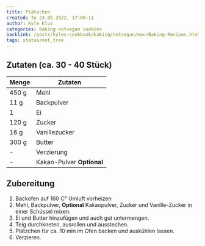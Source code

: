 ```yaml
---
title: Plätzchen
created: Tu 23.05.2022, 17:06:11
author: Kyle Klus
categories: baking notvegan cookies
backlink: /posts/kyles-cookbook/baking/notvegan/moc/Baking-Recipes.html
tags: status/not_tree
---
```


## Zutaten (ca. 30 - 40 Stück)

| Menge            | Zutaten                   |
| ---------------- | ------------------------- |
| 450 g             | Mehl                      |
| 11 g              | Backpulver                |
| 1                | Ei                        |
| 120 g             | Zucker                    |
| 16 g              | Vanillezucker             |
| 300 g             | Butter                    |
| -                | Verzierung                |
| -                | Kakao-Pulver **Optional** |

## Zubereitung

1. Backofen auf 160 C° Umluft vorheizen
2. Mehl, Backpulver, **Optional** Kakaopulver, Zucker und Vanille-Zucker in einer Schüssel mixen.
3. Ei und Butter hinzufügen und auch gut untermengen.
4. Teig durchkneten, ausrollen und ausstechen.
5. Plätzchen für ca. 10 min im Ofen backen und auskühlen lassen.
6. Verzieren.
